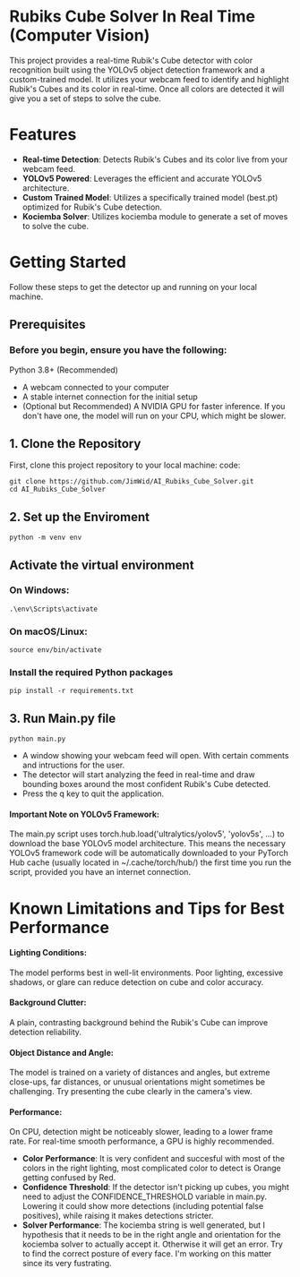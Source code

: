 # Rubiks Cube Solver In Real Time (Computer Vision)
This project provides a real-time Rubik's Cube detector with color recognition built using the YOLOv5 object detection framework and a custom-trained model. It utilizes your webcam feed to identify and highlight Rubik's Cubes and its color in real-time. Once all colors are detected it will give you a set of steps to solve the cube.
# Features
 - **Real-time Detection**: Detects Rubik's Cubes and its color live from your webcam feed.
 - **YOLOv5 Powered**: Leverages the efficient and accurate YOLOv5 architecture.
 - **Custom Trained Model**: Utilizes a specifically trained model (best.pt) optimized for Rubik's Cube detection.
 - **Kociemba Solver**: Utilizes kociemba module to generate a set of moves to solve the cube.
# Getting Started
Follow these steps to get the detector up and running on your local machine.
## Prerequisites
### Before you begin, ensure you have the following:
Python 3.8+ (Recommended)
- A webcam connected to your computer
- A stable internet connection for the initial setup
- (Optional but Recommended) A NVIDIA GPU for faster inference. If you don't have one, the model will run on your CPU, which might be slower.
## 1. Clone the Repository
First, clone this project repository to your local machine:
code: 
```
git clone https://github.com/JimWid/AI_Rubiks_Cube_Solver.git
cd AI_Rubiks_Cube_Solver
```
## 2. Set up the Enviroment
```
python -m venv env
```
## Activate the virtual environment
### On Windows:
```
.\env\Scripts\activate
```
### On macOS/Linux:
```
source env/bin/activate
```
### Install the required Python packages
```
pip install -r requirements.txt
```
## 3. Run Main.py file
```
python main.py
```
- A window showing your webcam feed will open. With certain comments and intructions for the user.
- The detector will start analyzing the feed in real-time and draw bounding boxes around the most confident Rubik's Cube detected.
- Press the q key to quit the application.

#### Important Note on YOLOv5 Framework:
The main.py script uses torch.hub.load('ultralytics/yolov5', 'yolov5s', ...) to download the base YOLOv5 model architecture. This means the necessary YOLOv5 framework code will be automatically downloaded to your PyTorch Hub cache (usually located in ~/.cache/torch/hub/) the first time you run the script, provided you have an internet connection.

# Known Limitations and Tips for Best Performance
#### Lighting Conditions: 
The model performs best in well-lit environments. Poor lighting, excessive shadows, or glare can reduce detection on cube and color accuracy.
#### Background Clutter: 
A plain, contrasting background behind the Rubik's Cube can improve detection reliability.
#### Object Distance and Angle: 
The model is trained on a variety of distances and angles, but extreme close-ups, far distances, or unusual orientations might sometimes be challenging. Try presenting the cube clearly in the camera's view.
#### Performance: 
On CPU, detection might be noticeably slower, leading to a lower frame rate. For real-time smooth performance, a GPU is highly recommended.
 - **Color Performance**: It is very confident and succesful with most of the colors in the right lighting, most complicated color to detect is Orange getting confused by Red.
 - **Confidence Threshold**: If the detector isn't picking up cubes, you might need to adjust the CONFIDENCE_THRESHOLD variable in main.py. Lowering it could show more detections (including potential      false positives), while raising it makes detections stricter.
 - **Solver Performance**: The kociemba string is well generated, but I hypothesis that it needs to be in the right angle and orientation for the kociemba solver to actually accept it. Otherwise it        will get an error. Try to find the correct posture of every face. I'm working on this matter since its very fustrating.
